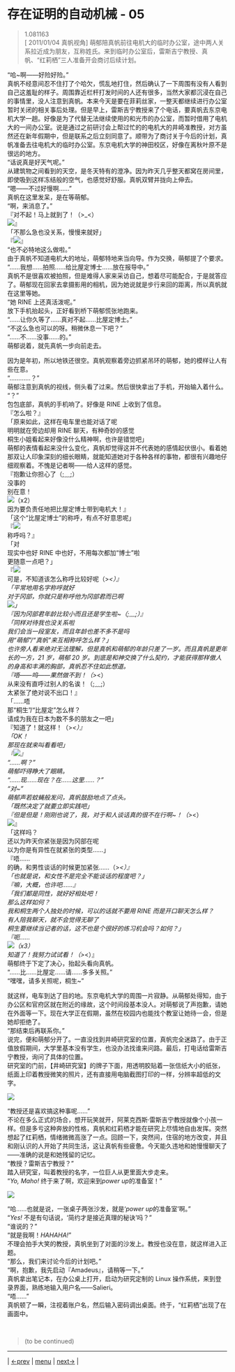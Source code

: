 # 存在证明的自动机械 - 05
> 1.081163  
> [ 2011/01/04 真帆视角] 萌郁陪真帆前往电机大的临时办公室，途中两人关系拉近成为朋友，互称姓氏。来到临时办公室后，雷斯吉宁教授、真帆、“红莉栖”三人准备开会商讨后续计划。  

“哈\~啊——好险好险。”  
真帆不经意间忍不住打了个哈欠，慌乱地打住，然后确认了一下周围有没有人看到自己这羞耻的样子。周围靠近栏杆打发时间的人还有很多，当然大家都沉浸在自己的事情里，没人注意到真帆。本来今天是要在菲莉丝家，一整天都继续进行办公室暂时关闭的相关事后处理。但是早上，雷斯吉宁教授来了个电话，要真帆去东京电机大学一趟。好像是为了代替无法继续使用的和光市的办公室，而暂时借用了电机大的一间办公室。说是通过之前研讨会上帮过忙的的电机大的井崎准教授，对方虽然还在新年假期中，但是联系之后立刻同意了。顺带为了商讨关于今后的计划，真帆准备去往电机大的临时办公室。东京电机大学的神田校区，好像在离秋叶原不是很远的地方。  
“话说真是好天气呢。”  
从建筑物之间看到的天空，是冬天特有的澄净。因为昨天几乎整天都窝在房间里，即使吸到这样冻结般的空气，也感觉好舒服。真帆双臂并拢向上伸去。  
“嗯——不过好慢啊……”  
真帆在这里发呆，是在等萌郁。  
“啊，来消息了。”  
『对不起！马上就到了！（>_<）  
 ![](../img/emoji/moeka-sorry.png)』  
「不那么急也没关系，慢慢来就好」  
『![](../img/emoji/faris-thanks.png)』  
“也不必特地这么做啦。”  
由于真帆不知道电机大的地址，萌郁特地来当向导。作为交换，萌郁提了个要求。  
“……我想……拍照……给比屋定博士……放在报导中。”  
真帆不是很喜欢被拍照，但是难得人家来采访自己，想着尽可能配合，于是就答应了。萌郁现在回家去拿摄影用的相机，因为她说就是步行来回的距离，所以真帆就在这里等她。  
“她 RINE 上还真活泼呢。”  
放下手机抬起头，正好看到桥下萌郁慌张地跑来。  
“……让你久等了……真对不起……比屋定博士。”  
“不这么急也可以的呀。稍微休息一下吧？”  
“……不……没事……的。”  
萌郁说着，就先真帆一步向前走去。  

因为是年初，所以地铁还很空。真帆观察着旁边抓紧吊环的萌郁，她的模样让人有些在意。  
“…………？”  
萌郁注意到真帆的视线，侧头看了过来。然后很快拿出了手机，开始输入着什么。  
“？”  
包包底部，真帆的手机响了。好像是 RINE 上收到了信息。  
『怎么啦？』  
「原来如此，这样在电车里也能对话了呢  
 明明就在旁边却用 RINE 聊天，有种奇妙的感觉  
 桐生小姐看起来好像没什么精神啊，也许是错觉吧」  
萌郁的表情看起来没什么变化，真帆却觉得这并不代表她的感情起伏很小。看着她那双让人印象深刻的细长眼睛，就能知道她对于各种各样的事物，都很有兴趣地仔细观察着。不愧是记者啊——给人这样的感觉。  
『抱歉让你担心了（;﹏;）  
 没事的  
别在意！  
![](../img/emoji/moeka-sorry.png)（x2）  
 因为要负责任地把比屋定博士带到电机大！』  
「这个“比屋定博士”的称呼，有点不好意思呢」  
『![](../img/emoji/okarin-ha.png)  
 称呼吗？』  
「对  
 现实中也好 RINE 中也好，不用每次都加“博士”啦  
 更随意一点吧？」  
『![](../img/emoji/moeka-sorry.png)  
 可是，不知道该怎么称呼比较好呢（>_<）』  
「平常地用名字称呼就好  
 对于冈部，你就只是称呼他为冈部君而已啊  
 ![](../img/emoji/bear-zenyang.png)」  
『因为冈部君年龄比较小而且还是学生啦\~（;﹏;）』  
「同样对待我也没关系啦  
 我们会当一段室友，而且年龄也差不多不是吗  
 用“萌郁”/“真帆”来互相称呼怎么样？」  
也许旁人看来绝对无法理解，但是真帆和萌郁的年龄只差了一岁。而且真帆是更年长的一方，21 岁，萌郁 20 岁。到底是和神交换了什么契约，才能获得那样傲人的身高和丰满的胸部，真帆忍不住如此想道。  
『唔——呜——果然做不到！（>_<）  
 从来没有直呼过别人的名诶！（;﹏;）  
 太紧张了绝对说不出口！』  
「……唔  
 那“桐生”/“比屋定”怎么样？  
 请成为我在日本为数不多的朋友之一吧」  
『知道了！就这样！（>_<）』  
「OK！  
 那现在就来叫看看吧」  
『![](../img/emoji/upa-shock.png)』  
“……啊？”  
萌郁吓得睁大了眼睛。  
“……现……现在？在……这里……？”  
“对\~”  
萌郁声若蚊蝇般发问，真帆鼓励地点了点头。  
「既然决定了就要立即实践吧」  
『但是但是！刚刚也说了，我，对于和人谈话真的很不在行啊\~！（>_<）  
 ![](../img/emoji/taru-gui.png)』  
「这样吗？  
 还以为昨天你紧张是因为冈部在呢  
 以为你是有异性在就紧张的类型……」  
『唔……  
 的确，和男性谈话的时候更加紧张……（>_<）』  
「也就是说，和女性不是完全不能谈话的程度吧？」  
『嘛，大概，也许吧……』  
「我们都是同性，就好好相处吧！  
 那么这样如何？  
 我和桐生两个人独处的时候，可以的话就不要用 RINE 而是开口聊天怎么样？  
 有人陪我聊天，就不会觉得无聊了  
 桐生要继续当记者的话，这不也是个很好的练习机会吗？如何？」  
『呃……  
 ![](../img/emoji/mayuri-wuyu.png)（x3）  
知道了！我努力试试看！（>_<）』  
萌郁终于下定了决心，抬起头看向真帆。  
“……比……比屋定……请……多多关照。”  
“嘿嘿，请多关照呢，桐生\~”  

就这样，电车到达了目的地。东京电机大学的周围一片寂静。从萌郁处得知，由于办公区和官府区就在附近的缘故，这个时间段基本没人。对萌郁说了声抱歉，请她在外面等一下。现在大学正在假期，虽然在校园内也能找个教室让她待一会，但是她却拒绝了。  
“那结束后再联系你。”  
说完，便和萌郁分开了。一直没找到井崎研究室的位置，真帆完全迷路了。由于正值放假期间，大学里基本没有学生，也没办法找谁来问路。最后，打电话给雷斯吉宁教授，询问了具体的位置。  
研究室的门前，【井崎研究室】的牌子下面，用透明胶贴着一张信纸大小的纸张，纸面上印着教授微笑的照片，还有直接用电脑截图打印的一样，分辨率超低的文字。  

![](../img/0079-1.png)

“教授还是喜欢搞这种事呢……”  
不论在多么正式的场合，想开玩笑就开，阿莱克西斯·雷斯吉宁教授就像个小孩一样。但是多亏这种奔放的性格，真帆和红莉栖才能在研究上尽情地自由发挥。突然想起了红莉栖，情绪微微高涨了一点。回顾一下，突然间，住宿的地方改变，并且和刚认识的人开始了共同生活，这让真帆有些疲惫。今天能久违地和她慢慢聊天了——准确的说是和她残留的记忆。  
“教授？雷斯吉宁教授？”  
踏入研究室，叫着教授的名字，一位巨人从更里面大步走来。  
“*Yo, Maho!* 终于来了啊，欢迎来到*power up*的准备室！”  

![](../img/0079-2.png)

“哈……也就是说，一张桌子两张沙发，就是‘*power up*的准备室’啊。”  
“*Yes!* 不是有句话说，‘简约才是接近真理的秘诀’吗？”  
“谁说的？”  
“就是我啊！*HAHAHA!*”  
不理会拍手大笑的教授，真帆坐到了对面的沙发上。教授也没在意，就这样进入正题。  
“那么，我们来讨论今后的计划吧。”  
“啊，抱歉，我先启动『Amadeus』，请稍等一下。”  
真帆拿出笔记本，在办公桌上打开，启动为研究定制的 Linux 操作系统，来到登录界面，熟练地输入用户名——Salieri。  
“唔……”  
真帆顿了一瞬，注视着账户名，然后输入密码调出桌面。终于，“红莉栖”出现了在画面中。  


<br/>

> (to be continued)
---

| [←prev](./0078) | [menu](../) | [next→](./0080) |
